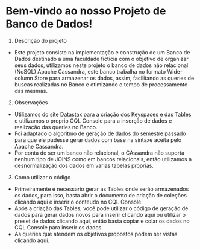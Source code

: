 # Bem-vindo ao nosso Projeto de Banco de Dados!

1. Descrição do projeto
* Este projeto consiste na implementação e construção de um Banco de Dados destinado a uma faculdade ficticia com o objetivo de organizar seus dados, utilizamos neste projeto o banco de dados não relacional (NoSQL) Apache Cassandra, este banco trabalha no formato Wide-column Store para armazenar os dados, assim, facilitando as queries de buscas realizadas no Banco e otimizando o tempo de processamento das mesmas.

2. Observações
* Utilizamos do site Datastax para a criação dos Keyspaces e das Tables e utilizamos o proprio CQL Console para a inserção de dados e realização das queries no Banco.
* Foi adaptado o algoritmo de geração de dados do semestre passado para que ele pudesse gerar dados com base na sintaxe aceita pelo Apache Cassandra.
*  Por conta de ser um banco não relacional, o CAssandra não suporta nenhum tipo de JOINS como em bancos relacionais, então utilizamos a desnormalização dos dados em varias tabelas proprias.

3. Como utilizar o código
* Primeiramente é necessario gerar as Tables onde serão armazenados os dados, para isso, basta abrir o documento de criação de coleções clicando aqui e inserir o conteudo no CQL Console
* Após a criação das Tables, você pode utilizar o código de geração de dados para gerar dados novos para inserir clicando aqui ou utilizar o preset de dados clicando aqui, então basta copiar e colar os dados no CQL Console para inserir os dados.
* As queries que atendem os objetivos propostos podem ser vistas clicando aqui.  

